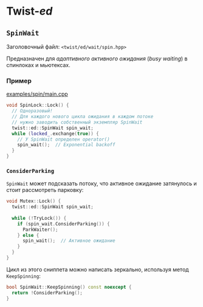 # Twist-_ed_

## `SpinWait`

Заголовочный файл: `<twist/ed/wait/spin.hpp>`

Предназначен для _адаптивного_ _активного ожидания_ (_busy waiting_) в спинлоках и мьютексах.

### Пример

[examples/spin/main.cpp](/examples/spin/main.cpp)

```cpp
void SpinLock::Lock() {
  // Одноразовый!
  // Для каждого нового цикла ожидания в каждом потоке 
  // нужно заводить собственный экземпляр SpinWait
  twist::ed::SpinWait spin_wait;
  while (locked_.exchange(true)) {
    // У SpinWait определен operator()
    spin_wait();  // Exponential backoff
  }
}
```

### `ConsiderParking`

`SpinWait` может подсказать потоку, что активное ожидание затянулось и стоит рассмотреть парковку:

```cpp
void Mutex::Lock() {
  twist::ed::SpinWait spin_wait;
  
  while (!TryLock()) {
    if (spin_wait.ConsiderParking()) {
      ParkWaiter();
    } else {
      spin_wait();  // Активное ожидание
    }
  }
}
```

Цикл из этого сниппета можно написать зеркально, используя метод `KeepSpinning`:

```cpp
bool SpinWait::KeepSpinning() const noexcept {
  return !ConsiderParking();
}
```
